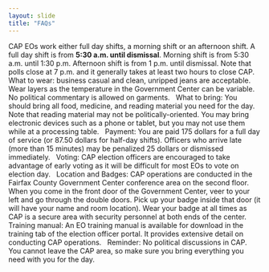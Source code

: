 ```yaml
---
layout: slide
title: "FAQs"
---
```


CAP EOs work either full day shifts, a morning shift or an afternoon shift.  A full day shift is from **5:30 a.m. until dismissal**.  Morning shift is from 5:30 a.m. until 1:30 p.m.  Afternoon shift is from 1 p.m. until dismissal.  Note that polls close at 7 p.m. and it generally takes at least two hours to close CAP.
 
What to wear: business casual and clean, unripped jeans are acceptable.  Wear layers as the temperature in the Government Center can be variable.  No political commentary is allowed on garments.
 
What to bring: You should bring all food, medicine, and reading material you need for the day. Note that reading material may not be politically-oriented. You may bring electronic devices such as a phone or tablet, but you may not use them while at a processing table.
 
Payment: You are paid 175 dollars for a full day of service (or 87.50 dollars for half-day shifts). Officers who arrive late (more than 15 minutes) may be penalized 25 dollars or dismissed immediately. 
 
Voting:  CAP election officers are encouraged to take advantage of early voting as it will be difficult for most EOs to vote on election day.
 
Location and Badges:  CAP operations are conducted in the Fairfax County Government Center conference area on the second floor.  When you come in the front door of the Government Center, veer to your left and go through the double doors.  Pick up your badge inside that door (it will have your name and room location).  Wear your badge at all times as CAP is a secure area with security personnel at both ends of the center.
 
Training manual:  An EO training manual is available for download in the training tab of the election officer portal.  It provides extensive detail on conducting CAP operations.
 
Reminder:  No political discussions in CAP.  You cannot leave the CAP area, so make sure you bring everything you need with you for the day.
